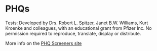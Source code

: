 # PHQs

Tests: Developed by Drs. Robert L. Spitzer, Janet B.W. Williams, Kurt Kroenke and colleagues, with an educational grant from Pfizer Inc.  No permission required to reproduce, translate, display or distribute.

More info on the [PHQ Screeners site](http://www.phqscreeners.com/select-screener)
